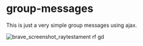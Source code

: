 # group-messages
This is just a very simple group messages using ajax.

![brave_screenshot_raytestament rf gd](https://github.com/user-attachments/assets/b20616a7-8857-4617-8aef-0b816a858c5e)
